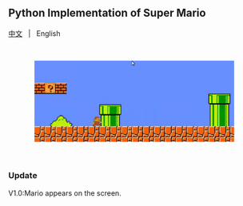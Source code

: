 ## Python Implementation of Super Mario
<p align="left">
    <a href="README.md">中文</a> &nbsp | &nbsp English
</p>
<br>
<p align="center">
    <img src="main_pic.png" width="400"/>
<p>
<br>

### Update
V1.0:Mario appears on the screen.


